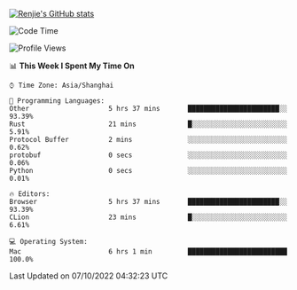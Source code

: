 [![Renjie's GitHub stats](https://github-readme-stats.vercel.app/api?username=liurenjie1024&show_icons=true&theme=chartreuse-dark)](https://github.com/anuraghazra/github-readme-stats)

<!--START_SECTION:waka-->
![Code Time](http://img.shields.io/badge/Code%20Time-222%20hrs%206%20mins-blue)

![Profile Views](http://img.shields.io/badge/Profile%20Views-7-blue)

📊 **This Week I Spent My Time On** 

```text
⌚︎ Time Zone: Asia/Shanghai

💬 Programming Languages: 
Other                    5 hrs 37 mins       ███████████████████████░░   93.39% 
Rust                     21 mins             █░░░░░░░░░░░░░░░░░░░░░░░░   5.91% 
Protocol Buffer          2 mins              ░░░░░░░░░░░░░░░░░░░░░░░░░   0.62% 
protobuf                 0 secs              ░░░░░░░░░░░░░░░░░░░░░░░░░   0.06% 
Python                   0 secs              ░░░░░░░░░░░░░░░░░░░░░░░░░   0.01%

🔥 Editors: 
Browser                  5 hrs 37 mins       ███████████████████████░░   93.39% 
CLion                    23 mins             █░░░░░░░░░░░░░░░░░░░░░░░░   6.61%

💻 Operating System: 
Mac                      6 hrs 1 min         █████████████████████████   100.0%

```


 Last Updated on 07/10/2022 04:32:23 UTC
<!--END_SECTION:waka-->

